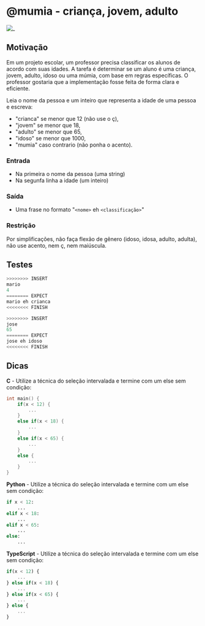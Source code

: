 # @mumia - criança, jovem, adulto

![_](cover.jpg)

## Motivação

Em um projeto escolar, um professor precisa classificar os alunos de acordo com suas idades. A tarefa é determinar se um aluno é uma criança, jovem, adulto, idoso ou uma múmia, com base em regras específicas. O professor gostaria que a implementação fosse feita de forma clara e eficiente.

Leia o nome da pessoa e um inteiro que representa a idade de uma pessoa e escreva:

- "crianca" se menor que 12 (não use o ç),
- "jovem" se menor que 18,
- "adulto" se menor que 65,
- "idoso" se menor que 1000,
- "mumia" caso contrario (não ponha o acento).

### Entrada

- Na primeira o nome da pessoa (uma string)
- Na segunfa linha a idade (um inteiro)

### Saída

- Uma frase no formato "`<nome>` eh `<classificação>`"

### Restrição

Por simplificações, não faça flexão de gênero (idoso, idosa, adulto, adulta), não use acento, nem ç, nem maiúscula.

## Testes

```py
>>>>>>>> INSERT
mario
4
======== EXPECT
mario eh crianca
<<<<<<<< FINISH
```

```py
>>>>>>>> INSERT
jose
65
======== EXPECT
jose eh idoso
<<<<<<<< FINISH
```

## Dicas

**C** - Utilize a técnica do seleção intervalada e termine com um else sem condição:

```c
int main() {
    if(x < 12) {
        ...
    }  
    else if(x < 18) {
        ...
    }  
    else if(x < 65) {
        ...
    }  
    else {
        ...
    }
}
```

**Python** - Utilize a técnica do seleção intervalada e termine com um else sem condição:

```py
if x < 12:
    ...
elif x < 18:
    ...
elif x < 65:
    ...
else:
    ...
```

**TypeScript** - Utilize a técnica do seleção intervalada e termine com um else sem condição:

```ts
if(x < 12) {
    ...
} else if(x < 18) {
    ...
} else if(x < 65) {
    ...
} else {
    ...
}
```
